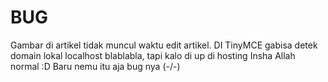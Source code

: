 # BUG
Gambar di artikel tidak muncul waktu edit artikel. DI TinyMCE gabisa detek domain lokal localhost blablabla, tapi kalo di up di hosting Insha Allah normal :D
Baru nemu itu aja bug nya (-/\-)
